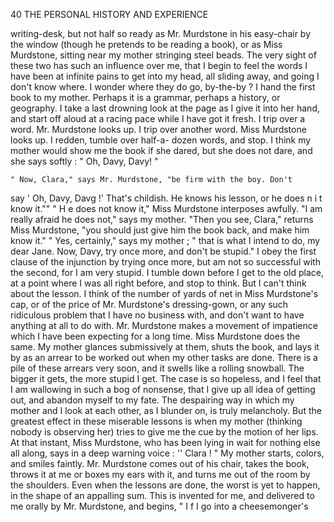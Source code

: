 40             THE PERSONAL HISTORY AND EXPERIENCE

 writing-desk, but not half so ready as Mr. Murdstone in his easy-chair by the
 window (though he pretends to be reading a book), or as Miss Murdstone,
 sitting near my mother stringing steel beads. The very sight of these
 two has such an influence over me, that I begin to feel the words I have
 been at infinite pains to get into my head, all sliding away, and going I
 don't know where. I wonder where they do go, by-the-by ?
     I hand the first book to my mother. Perhaps it is a grammar, perhaps
 a history, or geography. I take a last drowning look at the page as I give
 it into her hand, and start off aloud at a racing pace while I have got it
 fresh. I trip over a word. Mr. Murdstone looks up. I trip over
 another word. Miss Murdstone looks up. I redden, tumble over half-a-
 dozen words, and stop. I think my mother would show me the book if
she dared, but she does not dare, and she says softly :
    " Oh, Davy, Davy! "

    " Now, Clara," says Mr. Murdstone, "be firm with the boy. Don't
say ' Oh, Davy, Davg !' That's childish. He knows his lesson, or he does
n i t know it.""
    " H e does not know it," Miss Murdstone interposes awfully.
    "I am really afraid he does not," says my mother.
    "Then you see, Clara," returns Miss Murdstone, "you should just
give him the book back, and make him know it."
    " Yes, certainly," says my mother ; " that is what I intend to do, my
dear Jane. Now, Davy, try once more, and don't be stupid."
    I obey the first clause of the injunction by trying once more, but am
not so successful with the second, for I am very stupid. I tumble down
before I get to the old place, at a point where I was all right before, and
 stop to think. But I can't think about the lesson. I think of the
number of yards of net in Miss Murdstone's cap, or of the price of
Mr. Murdstone's dressing-gown, or any such ridiculous problem that I
have no business with, and don't want to have anything at all to do with.
Mr. Murdstone makes a movement of impatience which I have been
expecting for a long time. Miss Murdstone does the same. My mother
glances submissively at them, shuts the book, and lays it by as an arrear
to be worked out when my other tasks are done.
    There is a pile of these arrears very soon, and it swells like a rolling
snowball. The bigger it gets, the more stupid I get. The case is so
hopeless, and I feel that I am wallowing in such a bog of nonsense, that I
give up all idea of getting out, and abandon myself to my fate. The
despairing way in which my mother and I look at each other, as I blunder
on, is truly melancholy. But the greatest effect in these miserable lessons
is when my mother (thinking nobody is observing her) tries to give me
the cue by the motion of her lips. At that instant, Miss Murdstone, who has
been lying in wait for nothing else all along, says in a deep warning voice :
    '' Clara ! "
    My mother starts, colors, and smiles faintly. Mr. Murdstone comes
out of his chair, takes the book, throws it at me or boxes my ears with
it, and turns me out of the room by the shoulders.
    Even when the lessons are done, the worst is yet to happen, in the shape
of an appalling sum. This is invented for me, and delivered to me
orally by Mr. Murdstone, and begins, " I f I go into a cheesemonger's
